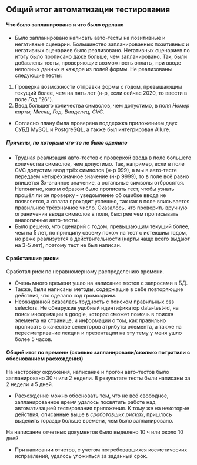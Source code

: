 
## Общий итог автоматизации тестирования
#### Что было запланировано и что было сделано
- Было запланировано написать авто-тесты на позитивные и негативные сценарии. Большинство запланированных позитивных и негативных сценариев было реализовано. Негативных сценариев по итогу было прописано даже больше, чем запланировано. Так, были добавлены тесты, проверяющие возможность оплаты, при вводе неполных данных в каждое из полей формы.
Не реализованы следующие тесты: 
1) Проверка возможности отправки формы с годом, превышающим текущий более, чем на пять лет (н-р, если сейчас 2020, то ввести в поле _Год_ "26"). 
2) Ввод большего количества символов, чем допустимо, в поля _Номер карты, Месяц, Год, Владелец, CVC_. 
- Согласно плану была проверена поддержка приложением двух СУБД MySQL и PostgreSQL, а также был интегрирован Allure.
##### Причины, по которым что-то не было сделано
- Трудная реализация авто-тестов с проверкой ввода в поле большего количества символов, чем допустимо. Так, например, если в поле CVC допустим ввод трёх символов (н-р 999), а мы в авто-тесте передаем четырёхзначное значение (н-р 9999), то в поле всё равно впишется 3х-значное значение, а остальные символы отбросятся. Непонятно, каким образом было прописать тест, чтобы узнать прошёл ли он проверку - уведомление об ошибке ввода не появляется, а оплата проходит успешно, так как в поле вписывается правильное трёхзначное число. Оказалось, что проверить вручную ограничения ввода символов в поля, быстрее чем прописывать аналогичные авто-тесты.
- Было решено, что сценарий с годом, превышающим текущий более, чем на 5 лет, по принципу своему похож на тест с истекшим годом, но реже реализуется в действительности (карты чаще всего выдают на 3-5 лет), поэтому тест не был написан. 
#### Сработавшие риски
Сработал риск по неравномерному распределению времени. 
- Очень много времени ушло на написание тестов с запросами в БД. 
- Также, были написаны методы, содержащие в себе повторяющие действия, что сделало код громоздким.
- Неожиданной оказалась трудность с поиском правильных css selectors. Не обнаружив удобный идентификатор data-test-id, на поиск информации в google, которая сможет помочь в поиске элемента на странице, и информации о том, как правильно прописать в качестве селекторов атрибуты элемента, а также на пересматривание лекции и презентации на эту тему у меня ушло более 5 часов.
#### Общий итог по времени (сколько запланировали/сколько потратили с обоснованием расхождения)
На настройку окружения, написание и прогон авто-тестов было запланировано 30 ч или 2 недели. В результате тесты были написаны за 2 недели и 5 дней. 
- Расхождение можно обосновать тем, что не всё свободное, запланированное время удалось посвятить работе над автоматизацией тестирования приложения. К тому же на некоторые действия, описанные выше в _сработавших рисках_, пришлось выделить гораздо больше времени, чем было запланировано.

На написание отчетных документов было выделено 10 ч или около 10 дней. 
- При написании отчетов, с учетом потребовавшихся косметических исправлений, удалось уложиться за заданный срок.
